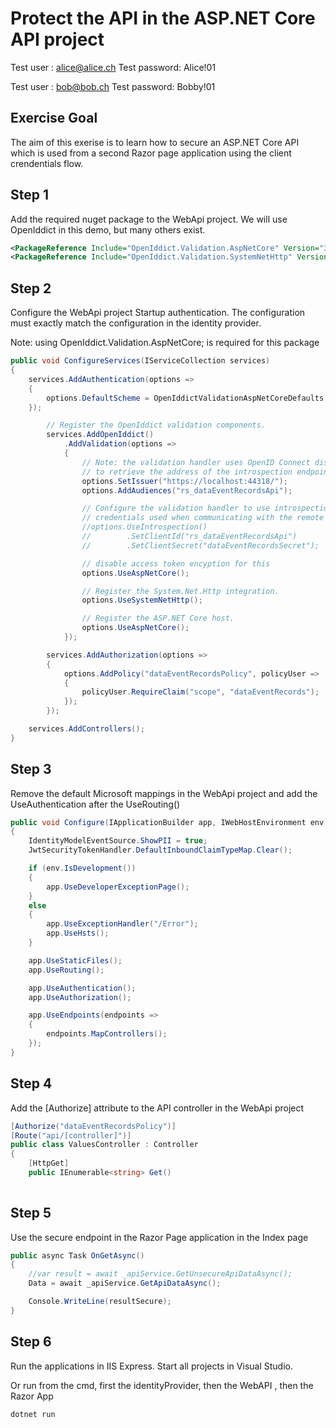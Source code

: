
# Protect the API in the ASP.NET Core API project

Test user : alice@alice.ch
Test password: Alice!01

Test user : bob@bob.ch
Test password: Bobby!01

## Exercise Goal

The aim of this exerise is to learn how to secure an ASP.NET Core API which is used from a second Razor page application using the client crendentials flow.

## Step 1 

Add the required nuget package to the WebApi project. We will use OpenIddict in this demo, but many others exist.

```xml
<PackageReference Include="OpenIddict.Validation.AspNetCore" Version="3.1.1" />
<PackageReference Include="OpenIddict.Validation.SystemNetHttp" Version="3.1.1" />
```

## Step 2 

Configure the WebApi project Startup authentication. The configuration must exactly match the configuration in the identity provider. 

Note: using OpenIddict.Validation.AspNetCore; is required for this package

```csharp
public void ConfigureServices(IServiceCollection services)
{
	services.AddAuthentication(options =>
    {
        options.DefaultScheme = OpenIddictValidationAspNetCoreDefaults.AuthenticationScheme;
    });

        // Register the OpenIddict validation components.
        services.AddOpenIddict()
            .AddValidation(options =>
            {
                // Note: the validation handler uses OpenID Connect discovery
                // to retrieve the address of the introspection endpoint.
                options.SetIssuer("https://localhost:44318/");
                options.AddAudiences("rs_dataEventRecordsApi");

                // Configure the validation handler to use introspection and register the client
                // credentials used when communicating with the remote introspection endpoint.
                //options.UseIntrospection()
                //        .SetClientId("rs_dataEventRecordsApi")
                //        .SetClientSecret("dataEventRecordsSecret");

                // disable access token encyption for this
                options.UseAspNetCore();

                // Register the System.Net.Http integration.
                options.UseSystemNetHttp();

                // Register the ASP.NET Core host.
                options.UseAspNetCore();
            });

        services.AddAuthorization(options =>
        {
            options.AddPolicy("dataEventRecordsPolicy", policyUser =>
            {
                policyUser.RequireClaim("scope", "dataEventRecords");
            });
        });

	services.AddControllers();
}
```

## Step 3

Remove the default Microsoft mappings in the WebApi project and add the UseAuthentication after the UseRouting()

```csharp
public void Configure(IApplicationBuilder app, IWebHostEnvironment env)
{
	IdentityModelEventSource.ShowPII = true;
	JwtSecurityTokenHandler.DefaultInboundClaimTypeMap.Clear();

	if (env.IsDevelopment())
	{
		app.UseDeveloperExceptionPage();
	}
	else
	{
		app.UseExceptionHandler("/Error");
		app.UseHsts();
	}

	app.UseStaticFiles();
	app.UseRouting();

	app.UseAuthentication();
	app.UseAuthorization();

	app.UseEndpoints(endpoints =>
	{
		endpoints.MapControllers();
	});
}
```

## Step 4

Add the [Authorize] attribute to the API controller in the WebApi project

```csharp
[Authorize("dataEventRecordsPolicy")]
[Route("api/[controller]")]
public class ValuesController : Controller
{
    [HttpGet]
    public IEnumerable<string> Get()
		
```

## Step 5

Use the secure endpoint in the Razor Page application in the Index page

```csharp
public async Task OnGetAsync()
{
	//var result = await _apiService.GetUnsecureApiDataAsync();
	Data = await _apiService.GetApiDataAsync();

	Console.WriteLine(resultSecure);
}
```

## Step 6

Run the applications in IIS Express. Start all projects in Visual Studio.

Or run from the cmd, first the identityProvider, then the WebAPI , then the Razor App

```
dotnet run
```